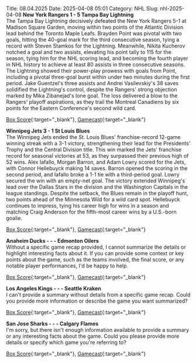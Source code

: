 Title: 08.04.2025
Date: 2025-04-08 05:01
Category: NHL 
Slug: nhl-2025-04-08 
**New York Rangers 1 - 5 Tampa Bay Lightning**  
The Tampa Bay Lightning decisively defeated the New York Rangers 5-1 at Madison Square Garden, moving within two points of the Atlantic Division lead behind the Toronto Maple Leafs. Brayden Point was pivotal with two goals, hitting the 40-goal mark for the third consecutive season, tying a record with Steven Stamkos for the Lightning. Meanwhile, Nikita Kucherov notched a goal and two assists, elevating his point tally to 115 for the season, tying him for the NHL scoring lead, and becoming the fourth player in NHL history to achieve at least 80 assists in three consecutive seasons. The Lightning showed their power-play prowess with goals from Point, including a pivotal three-goal burst within under two minutes during the first period. Jake Guentzel's three assists and Andrei Vasilevskiy's 38 saves solidified the Lightning's control, despite the Rangers' strong objection marked by Mika Zibanejad's lone goal. The loss delivered a blow to the Rangers' playoff aspirations, as they trail the Montreal Canadiens by six points for the Eastern Conference's second wild card. 

[Box Score](/gamecenter/tbl-vs-nyr/2025/04/07/2024021230){:target="_blank"}, [Gamecast](https://www.nhl.com/news/tampa-bay-lightning-new-york-rangers-game-recap-april-7){:target="_blank"}<br>

**Winnipeg Jets 3 - 1 St Louis Blues**  
The Winnipeg Jets ended the St. Louis Blues' franchise-record 12-game winning streak with a 3-1 victory, strengthening their lead for the Presidents' Trophy and the Central Division title. This win marked the Jets' franchise record for seasonal victories at 53, as they surpassed their previous high of 52 wins. Alex Iafallo, Morgan Barron, and Adam Lowry scored for the Jets, with Connor Hellebuyck making 14 saves. Barron opened the scoring in the second period, and Iafallo broke a 1-1 tie with a third-period goal. Lowry secured the win with an empty-net goal. The victory extended Winnipeg's lead over the Dallas Stars in the division and the Washington Capitals in the league standings. Despite the setback, the Blues remain in the playoff hunt, two points ahead of the Minnesota Wild for a wild card spot. Hellebuyck continues to impress, tying his career high for wins in a season and matching Craig Anderson for the fifth-most career wins by a U.S.-born goalie. 

[Box Score](/gamecenter/stl-vs-wpg/2025/04/07/2024021231){:target="_blank"}, [Gamecast](https://www.nhl.com/news/st-louis-blues-winnipeg-jets-game-recap-april-7){:target="_blank"}<br>

**Anaheim Ducks - - - Edmonton Oilers**  
Without a specific game recap provided, I cannot summarize the details or highlight interesting facts about it. If you can provide some context or key points about the game, such as the teams involved, the final score, or any notable player performances, I'd be happy to help. 

[Box Score](/gamecenter/edm-vs-ana/2025/04/07/2024021232){:target="_blank"}, [Gamecast](https://www.nhl.com/news/edmonton-oilers-anaheim-ducks-game-recap-april-7){:target="_blank"}<br>

**Los Angeles Kings - - - Seattle Kraken**  
I can't provide a summary without details from a specific game recap. Could you provide more information or describe the game you want summarized? 

[Box Score](/gamecenter/sea-vs-lak/2025/04/07/2024021233){:target="_blank"}, [Gamecast](https://www.nhl.com/news/seattle-kraken-los-angeles-kings-game-recap-april-7){:target="_blank"}<br>

**San Jose Sharks - - - Calgary Flames**  
I'm sorry, but there isn't enough information available to provide a summary or any interesting facts about the game. Could you please provide more details or specify which game you're referring to? 

[Box Score](/gamecenter/cgy-vs-sjs/2025/04/07/2024021234){:target="_blank"}, [Gamecast](https://www.nhl.com/news/calgary-flames-san-jose-sharks-game-recap-april-7){:target="_blank"}<br>


